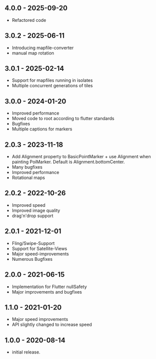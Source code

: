 ## 4.0.0 - 2025-09-20

 - Refactored code

## 3.0.2 - 2025-06-11

* Introducing mapfile-converter
* manual map rotation

## 3.0.1 - 2025-02-14

* Support for mapfiles running in isolates
* Multiple concurrent generations of tiles

## 3.0.0 - 2024-01-20

* Improved performance
* Moved code to root according to flutter standards
* Bugfixes
* Multiple captions for markers

## 2.0.3 - 2023-11-18

* Add Alignment property to BasicPointMarker + use Alignment when painting PoiMarker. Default is Alignment.bottomCenter.
* Many bugfixes
* Improved performance
* Rotational maps

## 2.0.2 - 2022-10-26

* Improved speed
* Improved image quality
* drag'n'drop support

## 2.0.1 - 2021-12-01

* Fling/Swipe-Support
* Support for Satellite-Views
* Major speed-improvements
* Numerous Bugfixes

## 2.0.0 - 2021-06-15

* Implementation for Flutter nullSafety
* Major improvements and bugfixes

## 1.1.0 - 2021-01-20

* Major speed improvements
* API slightly changed to increase speed

## 1.0.0 - 2020-08-14

* initial release.
